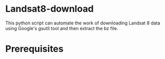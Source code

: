 # Landsat8-download
This python script can automate the work of downloading Landsat 8 
data using Google's gsutil tool and then extract the bz file.

# Prerequisites
